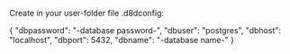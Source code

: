Create in your user-folder file .d8dconfig:

{
	"dbpassword": "-database password-",
	"dbuser": "postgres",
	"dbhost": "localhost",
	"dbport": 5432,
	"dbname": "-database name-"
}